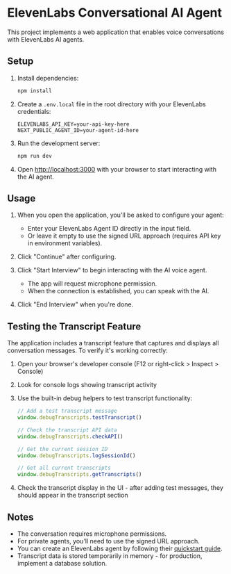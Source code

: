 # ElevenLabs Conversational AI Agent

This project implements a web application that enables voice conversations with ElevenLabs AI agents.

## Setup

1. Install dependencies:
   ```bash
   npm install
   ```

2. Create a `.env.local` file in the root directory with your ElevenLabs credentials:
   ```
   ELEVENLABS_API_KEY=your-api-key-here
   NEXT_PUBLIC_AGENT_ID=your-agent-id-here
   ```

3. Run the development server:
   ```bash
   npm run dev
   ```

4. Open [http://localhost:3000](http://localhost:3000) with your browser to start interacting with the AI agent.

## Usage

1. When you open the application, you'll be asked to configure your agent:
   - Enter your ElevenLabs Agent ID directly in the input field.
   - Or leave it empty to use the signed URL approach (requires API key in environment variables).

2. Click "Continue" after configuring.

3. Click "Start Interview" to begin interacting with the AI voice agent.
   - The app will request microphone permission.
   - When the connection is established, you can speak with the AI.

4. Click "End Interview" when you're done.

## Testing the Transcript Feature

The application includes a transcript feature that captures and displays all conversation messages. To verify it's working correctly:

1. Open your browser's developer console (F12 or right-click > Inspect > Console)
2. Look for console logs showing transcript activity
3. Use the built-in debug helpers to test transcript functionality:
   ```javascript
   // Add a test transcript message
   window.debugTranscripts.testTranscript()
   
   // Check the transcript API data
   window.debugTranscripts.checkAPI()
   
   // Get the current session ID
   window.debugTranscripts.logSessionId()
   
   // Get all current transcripts
   window.debugTranscripts.getTranscripts()
   ```

4. Check the transcript display in the UI - after adding test messages, they should appear in the transcript section

## Notes

- The conversation requires microphone permissions.
- For private agents, you'll need to use the signed URL approach.
- You can create an ElevenLabs agent by following their [quickstart guide](https://elevenlabs.io/docs/conversational-ai/quickstart).
- Transcript data is stored temporarily in memory - for production, implement a database solution. 